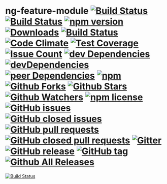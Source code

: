 
# ng-feature-module  [![Build Status](https://travis-ci.org/acme-company/ng-module-template.svg?branch=master)](https://travis-ci.org/acme-company/ng-module-template) [![Build Status](https://ci.appveyor.com/api/projects/status/2h0bkhhh1s3bi40q/branch/master?svg=true)](https://ci.appveyor.com/project/pixelbits-mk/ng-module-template/branch/master) [![npm version](https://badge.fury.io/js/ng-module-template.svg)](https://badge.fury.io/js/ng-module-template) [![Downloads](http://img.shields.io/npm/dm/ng-module-template.svg)](https://npmjs.org/package/ng-module-template) [![Build Status](https://saucelabs.com/buildstatus/pixelbits-mk)](https://saucelabs.com/beta/builds/69fc3e3ba2554ec0bc418423766b381f) [![Code Climate](https://codeclimate.com/github/acme-company/ng-module-template/badges/gpa.svg)](https://codeclimate.com/github/acme-company/ng-module-template) [![Test Coverage](https://codeclimate.com/github/acme-company/ng-module-template/coverage.svg)](https://codeclimate.com/github/acme-company/ng-module-template/coverage) [![Issue Count](https://codeclimate.com/github/acme-company/ng-module-template/badges/issue_count.svg)](https://codeclimate.com/github/acme-company/ng-module-template) [![dev Dependencies](https://david-dm.org/acme-company/ng-module-template.svg)](https://david-dm.org/acme-company/ng-module-template) [![devDependencies](https://david-dm.org/acme-company/ng-module-template/dev-status.svg)](https://david-dm.org/acme-company/ng-module-template?type=dev) [![peer Dependencies](https://img.shields.io/david/peer/acme-company/ng-module-template.svg)](https://github.com/acme-company/ng-module-template.git) [![npm](https://img.shields.io/npm/v/ng-module-template.svg)](https://www.npmjs.com/package/ng-module-template)  [![Github Forks](https://img.shields.io/github/forks/acme-company/ng-module-template.svg?style=social&label=Fork)](https://github.com/acme-company/ng-module-template) [![Github Stars](https://img.shields.io/github/stars/acme-company/ng-module-template.svg?style=social&label=Star)](https://github.com/acme-company/ng-module-template) [![Github Watchers](https://img.shields.io/github/watchers/acme-company/ng-module-template.svg?style=social&label=Watch)](https://github.com/acme-company/ng-module-template) [![npm license](https://img.shields.io/npm/l/ng-module-template.svg)](https://www.npmjs.com/package/ng-module-template) [![GitHub issues](https://img.shields.io/github/issues/acme-company/ng-module-template.svg)](https://github.com/acme-company/ng-module-template/issues) [![GitHub closed issues](https://img.shields.io/github/issues-closed/acme-company/ng-module-template.svg)](https://github.com/acme-company/ng-module-template/issues?q=is%3Aissue+is%3Aclosed) [![GitHub pull requests](https://img.shields.io/github/issues-pr/acme-company/ng-module-template.svg)](https://github.com/acme-company/ng-module-template/pulls) [![GitHub closed pull requests](https://img.shields.io/github/issues-pr-closed/acme-company/ng-module-template.svg)](https://github.com/acme-company/ng-module-template/pulls?q=is%3Apr+is%3Aclosed) [![Gitter](https://badges.gitter.im/acme-company/ng-module-template.svg)](https://gitter.im/acme-company/ng-module-template?utm_source=badge&utm_medium=badge&utm_campaign=pr-badge&utm_content=body_badge) [![GitHub release](https://img.shields.io/github/release/acme-company/ng-module-template.svg)](https://github.com/acme-company/ng-module-template/releases) [![GitHub tag](https://img.shields.io/github/tag/acme-company/ng-module-template.svg)](https://github.com/acme-company/ng-module-template/tags) [![Github All Releases](https://img.shields.io/github/downloads/acme-company/ng-module-template/total.svg)](https://github.com/acme-company/ng-module-template/releases)

[![Build Status](https://saucelabs.com/browser-matrix/pixelbits-mk.svg)](https://saucelabs.com/beta/builds/69fc3e3ba2554ec0bc418423766b381f)



